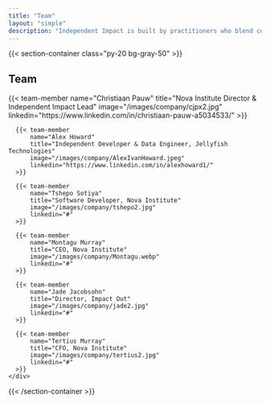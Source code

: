 ```yaml
---
title: "Team"
layout: "simple"
description: "Independent Impact is built by practitioners who blend community development, verification science, and software engineering."
---
```


{{< section-container class="py-20 bg-gray-50" >}}
  <div class="max-w-6xl mx-auto">
    <h2 class="text-3xl font-bold text-center mb-12">Team</h2>
    <div class="grid grid-cols-1 md:grid-cols-3 gap-8">
      {{< team-member 
          name="Christiaan Pauw"
          title="Nova Institute Director & Independent Impact Lead"
          image="/images/company/cjpx2.jpg"
          linkedin="https://www.linkedin.com/in/christiaan-pauw-a5034533/"
      >}}

      {{< team-member 
          name="Alex Howard"
          title="Independent Developer & Data Engineer, Jellyfish Technologies"
          image="/images/company/AlexIvanHoward.jpeg"
          linkedin="https://www.linkedin.com/in/alexhoward1/"
      >}}

      {{< team-member 
          name="Tshepo Sotiya"
          title="Software Developer, Nova Institute"
          image="/images/company/tshepo2.jpg"
          linkedin="#"
      >}}

      {{< team-member 
          name="Montagu Murray"
          title="CEO, Nova Institute"
          image="/images/company/Montagu.webp"
          linkedin="#"
      >}}

      {{< team-member 
          name="Jade Jacobsohn"
          title="Director, Impact Out"
          image="/images/company/jade2.jpg"
          linkedin="#"
      >}}

      {{< team-member 
          name="Tertius Murray"
          title="CFO, Nova Institute"
          image="/images/company/tertius2.jpg"
          linkedin="#"
      >}}
    </div>
  </div>
{{< /section-container >}}
